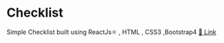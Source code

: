 # Checklist
Simple Checklist built using ReactJs⚛️ , HTML , CSS3 ,Bootstrap4
<span>[🔗 Link](https://m-a-n-o-j-r.github.io/Checklist/)</span></br>

